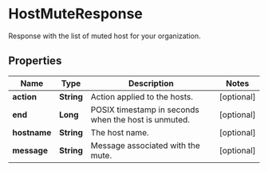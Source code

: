 

# HostMuteResponse

Response with the list of muted host for your organization.
## Properties

Name | Type | Description | Notes
------------ | ------------- | ------------- | -------------
**action** | **String** | Action applied to the hosts. |  [optional]
**end** | **Long** | POSIX timestamp in seconds when the host is unmuted. |  [optional]
**hostname** | **String** | The host name. |  [optional]
**message** | **String** | Message associated with the mute. |  [optional]



